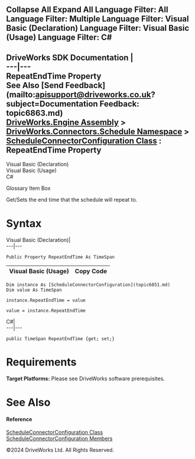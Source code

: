        

 Collapse All Expand All  Language Filter: All  Language Filter: Multiple  Language Filter: Visual Basic (Declaration) Language Filter: Visual Basic (Usage) Language Filter: C#  
---  
DriveWorks SDK Documentation  |   
---|---  
RepeatEndTime Property   
See Also [Send Feedback](mailto:apisupport@driveworks.co.uk?subject=Documentation Feedback: topic6863.md)  
[DriveWorks.Engine Assembly](topic2156.md) > [DriveWorks.Connectors.Schedule Namespace](topic6848.md) > [ScheduleConnectorConfiguration Class](topic6851.md) : RepeatEndTime Property  
---  
  
Visual Basic (Declaration)    
Visual Basic (Usage)    
C# 

Glossary Item Box

Get/Sets the end time that the schedule will repeat to. 

# Syntax

Visual Basic (Declaration)|   
---|---  
      
    
    Public Property RepeatEndTime As TimeSpan  
  
Visual Basic (Usage)| Copy Code  
---|---  
      
    
    Dim instance As [ScheduleConnectorConfiguration](topic6851.md)
    Dim value As TimeSpan
     
    instance.RepeatEndTime = value
     
    value = instance.RepeatEndTime  
  
C#|   
---|---  
      
    
    public TimeSpan RepeatEndTime {get; set;}  
  
# Requirements

**Target Platforms:** Please see DriveWorks software prerequisites.

# See Also

#### Reference

[ScheduleConnectorConfiguration Class](topic6851.md)   
[ScheduleConnectorConfiguration Members](topic6852.md)

©2024 DriveWorks Ltd. All Rights Reserved.
